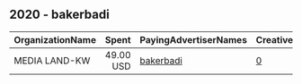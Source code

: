 ## 2020 - bakerbadi 
|OrganizationName|Spent|PayingAdvertiserNames|CreativeUrls|Impressions|Genders|AgeBrackets|CountryCodes|BillingAddresses|CandidateBallotInformation|
|:---|---:|:---|:---|---:|:---|:---|:---|:---|:---|
|MEDIA LAND-KW|49.00 USD|[bakerbadi](2020/bakerbadi.md)|[0](https://www.snap.com/political-ads/asset/9b85deed731934df0aa544385c910acf6033e55360624cf6382af934480d8ae2?mediaType=png)|14,937||19+|kuwait|KW||
